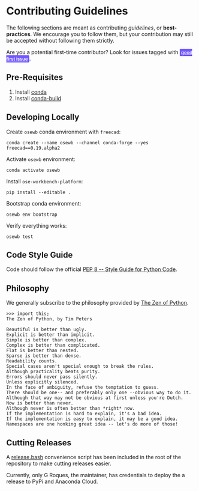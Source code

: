 # Contributing Guidelines
The following sections are meant as contributing *guidelines*, or **best-practices**. We encourage you to follow them, but your contribution may still be accepted without following them strictly.

Are you a potential first-time contributor? Look for issues tagged with <a href="https://github.com/gbroques/ose-3d-printer-workbench/issues?q=is%3Aissue+is%3Aopen+label%3A%22good+first+issue%22" style="height: 20px; padding: .15em 4px; font-weight: 600; line-height: 15px; border-radius: 2px; box-shadow: inset 0 -1px 0 rgba(27,31,35,.12); font-size: 12px;background-color: #7057ff; color: white">good first issue</a>.

## Pre-Requisites
1. Install [conda](https://docs.conda.io/projects/conda/en/latest/)
2. Install [conda-build](https://docs.conda.io/projects/conda-build/en/latest/install-conda-build.html)

## Developing Locally
Create `osewb` conda environment with `freecad`:

    conda create --name osewb --channel conda-forge --yes freecad==0.19.alpha2

Activate `osewb` environment:

    conda activate osewb

Install `ose-workbench-platform`:

    pip install --editable .

Bootstrap conda environment:

    osewb env bootstrap

Verify everything works:

    osewb test

## Code Style Guide
Code should follow the official [PEP 8 -- Style Guide for Python Code](https://www.python.org/dev/peps/pep-0008/).

## Philosophy
We generally subscribe to the philosophy provided by [The Zen of Python](https://www.python.org/dev/peps/pep-0020/).

```
>>> import this;
The Zen of Python, by Tim Peters

Beautiful is better than ugly.
Explicit is better than implicit.
Simple is better than complex.
Complex is better than complicated.
Flat is better than nested.
Sparse is better than dense.
Readability counts.
Special cases aren't special enough to break the rules.
Although practicality beats purity.
Errors should never pass silently.
Unless explicitly silenced.
In the face of ambiguity, refuse the temptation to guess.
There should be one-- and preferably only one --obvious way to do it.
Although that way may not be obvious at first unless you're Dutch.
Now is better than never.
Although never is often better than *right* now.
If the implementation is hard to explain, it's a bad idea.
If the implementation is easy to explain, it may be a good idea.
Namespaces are one honking great idea -- let's do more of those!
```

## Cutting Releases
A [release.bash](./release.bash) convenience script has been included in the root of the repository to make cutting releases easier.

Currently, only G Roques, the maintainer, has credentials to deploy the a release to PyPi and Anaconda Cloud.
